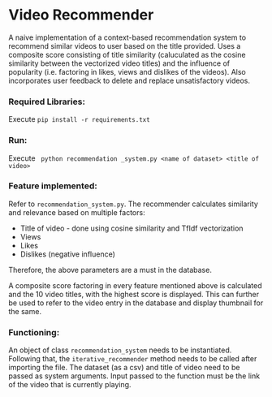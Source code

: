 # Video Recommender

A naive implementation of a context-based recommendation system to recommend similar videos to user based on the title provided. Uses a composite score consisting of title similarity (caluculated as the cosine similarity between the vectorized video titles) and the influence of popularity (i.e. factoring in likes, views and dislikes of the videos). Also incorporates user feedback to delete and replace unsatisfactory videos. 

### Required Libraries:
Execute ```pip install -r requirements.txt```

### Run:
Execute ``` python recommendation _system.py <name of dataset> <title of video>```

### Feature implemented:

Refer to ```recommendation_system.py```. The recommender calculates similarity and relevance based on multiple factors: 
- Title of video - done using cosine similarity and TfIdf vectorization
- Views
- Likes
- Dislikes (negative influence)

Therefore, the above parameters are a must in the database. 

A composite score factoring in every feature mentioned above is calculated and the 10 video titles, with the highest score is displayed. This can further be used to refer to the video entry in the database and display thumbnail for the same. 

### Functioning:
An object of class ```recommendation_system``` needs to be instantiated. Following that, the ```iterative_recommender``` method needs to be called after importing the file. The dataset (as a csv) and title of video need to be passed as system arguments. Input passed to the function must be the link of the video that is currently playing. 
